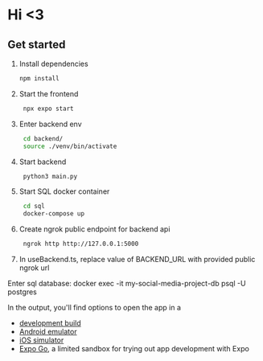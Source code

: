 # Hi <3

## Get started

1. Install dependencies

   ```bash
   npm install
   ```

2. Start the frontend

   ```bash
    npx expo start
   ```

3. Enter backend env

   ```bash
    cd backend/
    source ./venv/bin/activate
   ```

4. Start backend

   ```bash
    python3 main.py
   ```

5. Start SQL docker container

   ```bash
    cd sql
    docker-compose up
   ```

6. Create ngrok public endpoint for backend api

   ```bash
    ngrok http http://127.0.0.1:5000
   ```

7. In useBackend.ts, replace value of BACKEND_URL with provided public ngrok url

Enter sql database:
docker exec -it my-social-media-project-db psql -U postgres

In the output, you'll find options to open the app in a

- [development build](https://docs.expo.dev/develop/development-builds/introduction/)
- [Android emulator](https://docs.expo.dev/workflow/android-studio-emulator/)
- [iOS simulator](https://docs.expo.dev/workflow/ios-simulator/)
- [Expo Go](https://expo.dev/go), a limited sandbox for trying out app development with Expo
